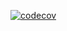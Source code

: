 [![codecov](https://codecov.io/gh/deveox/humanize/branch/main/graph/badge.svg?token=TSPKNXWIWB)](https://codecov.io/gh/deveox/humanize)

